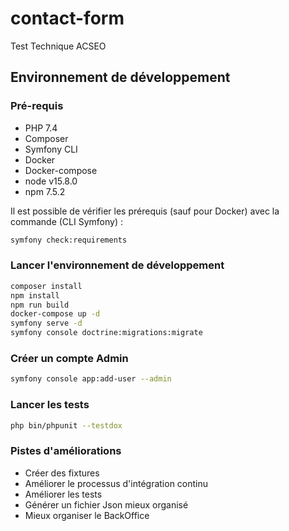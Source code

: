 # contact-form

Test Technique ACSEO

## Environnement de développement

### Pré-requis

* PHP 7.4
* Composer
* Symfony CLI
* Docker
* Docker-compose
* node v15.8.0
* npm 7.5.2

Il est possible de vérifier les prérequis (sauf pour Docker) avec la commande (CLI Symfony) :

```bash
symfony check:requirements
```

### Lancer l'environnement de développement

```bash
composer install
npm install
npm run build
docker-compose up -d
symfony serve -d
symfony console doctrine:migrations:migrate
```

### Créer un compte Admin

```bash
symfony console app:add-user --admin
```

### Lancer les tests

```bash
php bin/phpunit --testdox
```

### Pistes d'améliorations

* Créer des fixtures
* Améliorer le processus d'intégration continu
* Améliorer les tests
* Générer un fichier Json mieux organisé
* Mieux organiser le BackOffice
